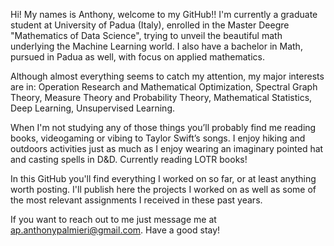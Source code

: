 Hi! My names is Anthony, welcome to my GitHub!! 
I'm currently a graduate student at University of Padua (Italy), enrolled in the Master Deegre "Mathematics of Data Science", 
trying to unveil the beautiful math underlying the Machine Learning world.
I also have a bachelor in Math, pursued in Padua as well, with focus on applied mathematics.

Although almost everything seems to catch my attention, my major interests are in: Operation Research and Mathematical
Optimization, Spectral Graph Theory, Measure Theory and Probability Theory, Mathematical Statistics,
Deep Learning, Unsupervised Learning.

When I'm not studying any of those things you’ll probably find me reading books,
videogaming or vibing to Taylor Swift’s songs. I enjoy hiking and outdoors activities just as much as I
enjoy wearing an imaginary pointed hat and casting spells in D&D. Currently reading LOTR books!

In this GitHub you'll find everything I worked on so far, or at least anything worth posting. 
I'll publish here the projects I worked on as well as some of the most relevant assignments I received in these past years.

If you want to reach out to me just message me at ap.anthonypalmieri@gmail.com.
Have a good stay!


<!---
APalmier99/APalmier99 is a ✨ special ✨ repository because its `README.md` (this file) appears on your GitHub profile.
You can click the Preview link to take a look at your changes.
--->
